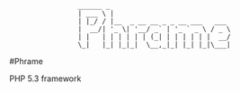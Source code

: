                      ______ _                              
                     | ___ \ |                             
                     | |_/ / |__  _ __ __ _ _ __ ___   ___ 
                     |  __/| '_ \| '__/ _` | '_ ` _ \ / _ \
                     | |   | | | | | | (_| | | | | | |  __/
                     \_|   |_| |_|_|  \__,_|_| |_| |_|\___|
                                                           
#Phrame

PHP 5.3 framework